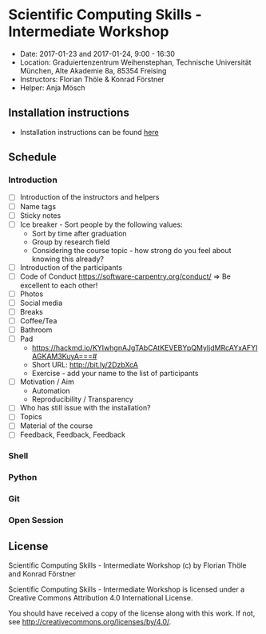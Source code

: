 # Scientific Computing Skills - Intermediate Workshop 

- Date: 2017-01-23 and 2017-01-24, 9:00 - 16:30
- Location: Graduiertenzentrum Weihenstephan, Technische Universität München, Alte Akademie 8a, 85354 Freising
- Instructors: Florian Thöle & Konrad Förstner
- Helper: Anja Mösch

## Installation instructions

- Installation instructions can be found [here](https://konrad.github.io/2018-01-23-Intermediate_Scientific_Computing_Skills_Munich/installation.html)

## Schedule 

### Introduction

- [ ] Introduction of the instructors and helpers
- [ ] Name tags
- [ ] Sticky notes
- [ ] Ice breaker - Sort people by the following values:
  - Sort by time after graduation
  - Group by research field
  - Considering the course topic - how strong do you feel about knowing this already?
- [ ] Introduction of the participants
- [ ] Code of Conduct https://software-carpentry.org/conduct/  => Be excellent to each other!
- [ ] Photos
- [ ] Social media
- [ ] Breaks
- [ ] Coffee/Tea
- [ ] Bathroom
- [ ] Pad
  - https://hackmd.io/KYIwhgnAJgTAbCAtKEVEBYpQMyIjdMRcAYxAFYIAGKAM3KuyA===#
  -  Short URL: http://bit.ly/2DzbXcA
  - Exercise - add your name to the list of participants
- [ ] Motivation / Aim
  - Automation
  - Reproducibility / Transparency
- [ ] Who has still issue with the installation?
- [ ] Topics
- [ ] Material of the course
- [ ] Feedback, Feedback, Feedback

### Shell

### Python 

### Git

### Open Session


## License

Scientific Computing Skills - Intermediate Workshop (c) by Florian Thöle and Konrad Förstner

Scientific Computing Skills - Intermediate Workshop is licensed under
a Creative Commons Attribution 4.0 International License.

You should have received a copy of the license along with this
work. If not, see http://creativecommons.org/licenses/by/4.0/.

